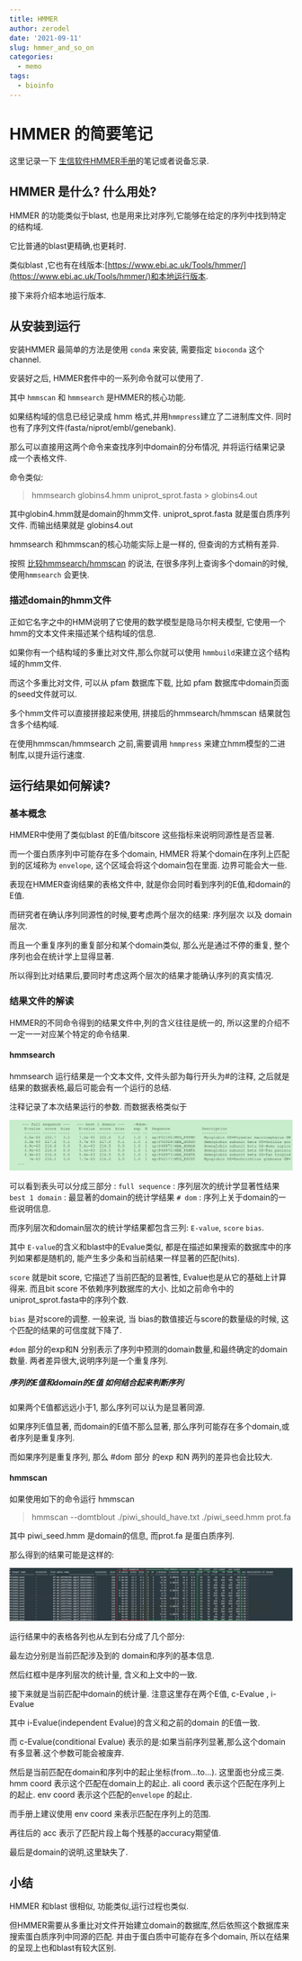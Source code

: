 ```yaml
---
title: HMMER
author: zerodel
date: '2021-09-11'
slug: hmmer_and_so_on
categories:
  - memo
tags:
  - bioinfo
---
```


# HMMER 的简要笔记

这里记录一下 [生信软件HMMER手册](https://www.ebi.ac.uk/Tools/hmmer/help)的笔记或者说备忘录.

## HMMER 是什么? 什么用处? 

HMMER 的功能类似于blast, 也是用来比对序列,它能够在给定的序列中找到特定的结构域.

它比普通的blast更精确,也更耗时.

类似blast ,它也有在线版本:[https://www.ebi.ac.uk/Tools/hmmer/](https://www.ebi.ac.uk/Tools/hmmer/)和本地运行版本.

接下来将介绍本地运行版本.

## 从安装到运行

安装HMMER 最简单的方法是使用 `conda` 来安装, 需要指定 `bioconda` 这个channel.  

安装好之后, HMMER套件中的一系列命令就可以使用了. 

其中 `hmmscan` 和 `hmmsearch` 是HMMER的核心功能.

如果结构域的信息已经记录成 hmm 格式,并用`hmmpress`建立了二进制库文件.
同时也有了序列文件(fasta/niprot/embl/genebank).

那么可以直接用这两个命令来查找序列中domain的分布情况, 并将运行结果记录成一个表格文件.

命令类似:
> hmmsearch globins4.hmm uniprot_sprot.fasta > globins4.out

其中globin4.hmm就是domain的hmm文件. 
uniprot_sprot.fasta 就是蛋白质序列文件.
而输出结果就是 globins4.out

hmmsearch 和hmmscan的核心功能实际上是一样的, 但查询的方式稍有差异.

按照 [比较hmmsearch/hmmscan](http://cryptogenomicon.org/hmmscan-vs-hmmsearch-speed-the-numerology.html) 的说法, 在很多序列上查询多个domain的时候, 使用`hmmsearch` 会更快. 

### 描述domain的hmm文件

正如它名字之中的HMM说明了它使用的数学模型是隐马尔柯夫模型,
它使用一个hmm的文本文件来描述某个结构域的信息. 

如果你有一个结构域的多重比对文件,那么你就可以使用 `hmmbuild`来建立这个结构域的hmm文件.

而这个多重比对文件, 可以从 pfam 数据库下载,
比如 pfam 数据库中domain页面的seed文件就可以.

多个hmm文件可以直接拼接起来使用, 拼接后的hmmsearch/hmmscan 结果就包含多个结构域.

在使用hmmscan/hmmsearch 之前,需要调用 `hmmpress` 来建立hmm模型的二进制库,以提升运行速度. 

## 运行结果如何解读?

### 基本概念

HMMER中使用了类似blast 的E值/bitscore 这些指标来说明同源性是否显著.

而一个蛋白质序列中可能存在多个domain, HMMER 将某个domain在序列上匹配到的区域称为 `envelope`, 这个区域会将这个domain包在里面. 边界可能会大一些. 

表现在HMMER查询结果的表格文件中, 就是你会同时看到序列的E值,和domain的E值. 

而研究者在确认序列同源性的时候,要考虑两个层次的结果: 序列层次 以及 domain 层次.

而且一个重复序列的重复部分和某个domain类似, 那么光是通过不停的重复, 整个序列也会在统计学上显得显著. 

所以得到比对结果后,要同时考虑这两个层次的结果才能确认序列的真实情况.

### 结果文件的解读

HMMER的不同命令得到的结果文件中,列的含义往往是统一的, 所以这里的介绍不一定一一对应某个特定的命令结果.

#### hmmsearch 

hmmsearch 运行结果是一个文本文件, 文件头部为每行开头为#的注释, 之后就是结果的数据表格,最后可能会有一个运行的总结.

注释记录了本次结果运行的参数. 而数据表格类似于

![](https://raw.githubusercontent.com/zerodel/img_host/main/img/hmmsearch%E7%BB%93%E6%9E%9C%E8%A1%A8%E6%A0%BC202109111731776.png)

可以看到表头可以分成三部分 :
`full sequence` : 序列层次的统计学显著性结果
`best 1 domain` : 最显著的domain的统计学结果
`# dom` :  序列上关于domain的一些说明信息.

而序列层次和domain层次的统计学结果都包含三列:  `E-value`, `score` `bias`. 

其中 `E-value`的含义和blast中的Evalue类似, 都是在描述如果搜索的数据库中的序列如果都是随机的, 能产生多少条和当前结果一样显著的匹配(hits).

`score` 就是bit score, 它描述了当前匹配的显著性, Evalue也是从它的基础上计算得来. 而且bit score 不依赖序列数据库的大小. 比如之前命令中的uniprot_sprot.fasta中的序列个数.

`bias` 是对score的调整. 一般来说, 当 bias的数值接近与score的数量级的时候, 这个匹配的结果的可信度就下降了.


`#dom` 部分的exp和N 分别表示了序列中预测的domain数量,和最终确定的domain数量. 两者差异很大,说明序列是一个重复序列.

##### 序列的E值和domain的E值 如何结合起来判断序列

如果两个E值都远远小于1, 那么序列可以认为是显著同源.

如果序列E值显著, 而domain的E值不那么显著, 那么序列可能存在多个domain,或者序列是重复序列.

而如果序列是重复序列, 那么 #dom 部分 的exp 和N 两列的差异也会比较大.

#### hmmscan

如果使用如下的命令运行 hmmscan

> hmmscan --domtblout ./piwi_should_have.txt ./piwi_seed.hmm prot.fa

其中 piwi_seed.hmm 是domain的信息, 而prot.fa 是蛋白质序列.

那么得到的结果可能是这样的:

![](https://raw.githubusercontent.com/zerodel/img_host/main/img/hmmscan_domtblout.png)

运行结果中的表格各列也从左到右分成了几个部分:

最左边分别是当前匹配涉及到的 domain和序列的基本信息. 

然后红框中是序列层次的统计量, 含义和上文中的一致. 

接下来就是当前匹配中domain的统计量.  注意这里存在两个E值, c-Evalue , i-Evalue

其中 i-Evalue(independent Evalue)的含义和之前的domain 的E值一致. 

而 c-Evalue(conditional Evalue) 表示的是:如果当前序列显著,那么这个domain有多显著.这个参数可能会被废弃. 

然后是当前匹配在domain和序列中的起止坐标(from...to...). 这里面也分成三类. 
hmm coord 表示这个匹配在domain上的起止. 
ali coord 表示这个匹配在序列上的起止. 
env coord 表示这个匹配的`envelope` 的起止. 

而手册上建议使用 env coord 来表示匹配在序列上的范围.

再往后的 acc 表示了匹配片段上每个残基的accuracy期望值.

最后是domain的说明,这里缺失了. 


## 小结

HMMER 和blast 很相似, 功能类似,运行过程也类似.

但HMMER需要从多重比对文件开始建立domain的数据库,然后依照这个数据库来搜索蛋白质序列中同源的匹配.
并由于蛋白质中可能存在多个domain, 所以在结果的呈现上也和blast有较大区别.
